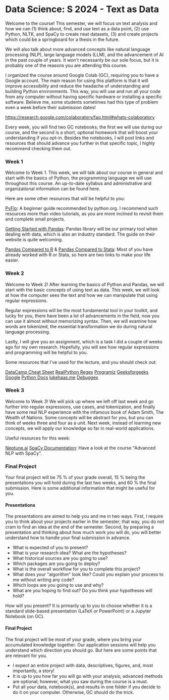 # Data Science: S 2024 - Text as Data
Welcome to the course! This semester, we will focus on text analysis and how we can (1) think about, find, and use text as a data point, (2) use Python, NLTK, and SpaCy to create neat datasets, (3) and create projects which could be a springboard for a thesis in the future.

We will also talk about more advanced concepts like natural language processing (NLP), large language models (LLM), and the advancement of AI in the past couple of years. It won't necessarily be our sole focus, but it is probably one of the reasons you are attending this course. 

I organized the course around Google Colab (GC), requiring you to have a Google account. The main reason for using this platform is that it will improve accessibility and reduce the headache of understanding and building Python environments. This way, you will use and run all your code from any computer without having specific hardware or installing a specific software. Believe me, some students sometimes had this type of problem even a week before their submission dates!

https://research.google.com/colaboratory/faq.html#whats-colaboratory

Every week, you will find two GC notebooks; the first we will use during our course, and the second is a short, optional homework that will boost your understanding if you opt-in. Besides the notebooks, I will post links and resources that should advance you further in that specific topic, I highly recommend checking them out.

### Week 1
Welcome to Week 1. This week, we will talk about our course in general and start with the basics of Python, the programming language we will use throughout this course. An up-to-date syllabus and administrative and organizational information can be found here.

Here are some other resources that will be helpful to you:

[PyFlo](https://pyflo.net/): A beginner guide recommended by python.org. I recommend such resources more than video tutorials, as you are more inclined to revisit them and complete small projects.

[Getting Started with Pandas](https://pandas.pydata.org/docs/getting_started/intro_tutorials/index.html): Pandas library will be our primary tool when dealing with data, which is also an industry standard. The guide on their website is quite welcoming.

[Pandas Compared to R](https://pandas.pydata.org/docs/getting_started/comparison/comparison_with_r.html) \& [Pandas Compared to Stata](https://pandas.pydata.org/docs/getting_started/comparison/comparison_with_stata.html): Most of you have already worked with R or Stata, so here are two links to make your life easier.

### Week 2

Welcome to Week 2! After learning the basics of Python and Pandas, we will start with the basic concepts of using text as data. This week, we will look at how the computer sees the text and how we can manipulate that using regular expressions.

Regular expressions will be the most fundamental tool in your toolkit, and lucky for you, there have been a lot of advancements in the field, now you can use it almost without memorizing syntax. Then, we will examine how words are tokenized, the essential transformation we do during natural language processing.

Lastly, I will give you an assignment, which is a task I did a couple of weeks ago for my own research. Hopefully, you will see how regular expressions and programming will be helpful to you.

Some resources that I've used for the lecture, and you should check out:

[DataCamp Cheat Sheet](https://www.datacamp.com/cheat-sheet/regular-expresso)
[RealPython Regex](https://realpython.com/regex-python/)
[Programiz](https://www.programiz.com/python-programming/regex)
[Geeksforgeeks](https://www.geeksforgeeks.org/regular-expression-python-examples/)
[Google](https://developers.google.com/edu/python/regular-expressions)
[Python Docs](https://docs.python.org/3/library/re.html)
[lukehaas.me](https://projects.lukehaas.me/regexhub/)
[Debuggex](https://www.debuggex.com/cheatsheet/regex/python)

### Week 3

Welcome to Week 3! We will pick up where we left off last week and go further into regular expressions, use cases, and tokenization, and finally have some real NLP experience with the infamous book of Adam Smith, The Wealth of Nations. Some concepts will be abstract for you, but you can think of weeks three and four as a unit. Next week, instead of learning new concepts, we will apply our knowledge so far in real-world applications.

Useful resources for this week:

[Neptune.ai](https://neptune.ai/blog/tokenization-in-nlp)
[SpaCy Documentation](https://spacy.io/usage/spacy-101): Have a look at the course "Advanced NLP with SpaCy".


### Final Project
Your final project will be 75 \% of your grade overall, 15 \% being the presentations you will hold during the last two weeks, and 60 \% the final submission. Here is some additional information that might be useful for you.

#### Presentations

The presentations are aimed to help you and me in two ways. First, I require you to think about your projects earlier in the semester; that way, you do not cram to find an idea at the end of the semester. Second, by preparing a presentation and thinking about how much work you will do, you will better understand how to handle your final submission in advance.

- What is expected of you to present?
- What is your research idea? What are the hypotheses?
- What historical sources are you going to use?
- Which packages are you going to deploy?
- What is the overall workflow for you to complete this project?
- What does your "algorithm" look like? Could you explain your process to me without writing any code?
- Which loops are you going to use and why?
- What are you hoping to find out? Do you think your hypotheses will hold?

How will you present? It is primarily up to you to choose whether it is a standard slide-based presentation (LaTeX or PowerPoint) or a Jupyter Notebook (on GC).

#### Final Project
The final project will be most of your grade, where you bring your accumulated knowledge together. Our application sessions will help you understand which direction you should go. But here are some points that are relevant for you.

- I expect an entire project with data, descriptives, figures, and, most importantly, a story!
- It is up to you how far you will go with your analysis; advanced methods are optional; however, what you saw during the course is a must.
- Put all your data, notebook(s), and results in one folder if you decide to do it on your computer. Otherwise, GC should do the trick.
